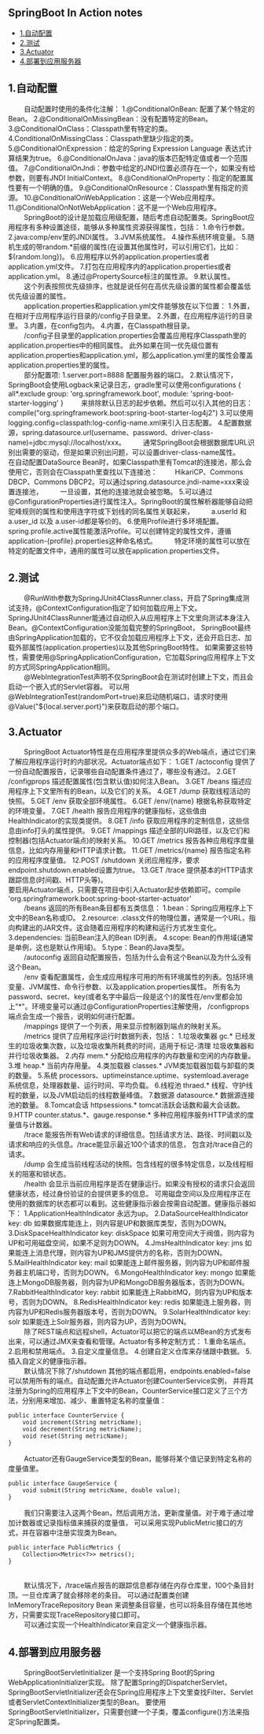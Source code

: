 ## SpringBoot In Action notes
* [1.自动配置](#1)
* [2.测试](#2)
* [3.Actuator](#3)
* [4.部署到应用服务器](#4)

<h2 id = "1">1.自动配置</h2>
&emsp;&emsp; 自动配置时使用的条件化注解：
1.@ConditionalOnBean: 配置了某个特定的Bean。
2.@ConditionalOnMissingBean：没有配置特定的Bean。
3.@ConditionalOnClass：Classpath里有特定的类。
4.ConditionalOnMissingClass：Classpath里缺少指定的类。
5.@ConditionalOnExpression：给定的Spring Expression Language 表达式计算结果为true。
6.@ConditionalOnJava：java的版本匹配特定值或者一个范围值。
7.@ConditionalOnJndi：参数中给定的JNDI位置必须存在一个，如果没有给参数，则要有JNDI InitialContext。
8.@ConditionalOnProperty：指定的配置属性要有一个明确的值。
9.@ConditionalOnResource：Classpath里有指定的资源。
10.@ConditionalOnWebApplication：这是一个Web应用程序。
11.@ConditionalOnNotWebApplication：这不是一个Web应用程序。
<br>
&emsp;&emsp; SpringBoot的设计是加载应用级配置，随后考虑自动配置类。SpringBoot应用程序有多种设置途径，能够从多种属性资源获得属性，包括：
1.命令行参数。
2.java:comp/env里的JNDI属性。
3.JVM系统属性。
4.操作系统环境变量。
5.随机生成的带random.*前缀的属性(在设置其他属性时，可以引用它们，比如：${random.long})。
6.应用程序以外的application.properties或者application.yml文件。
7.打包在应用程序内的application.properties或者application.yml。
8.通过@PropertySource标注的属性源。
9.默认属性。
<br>
&emsp;&emsp; 这个列表按照优先级排序，也就是说任何在高优先级设置的属性都会覆盖低优先级设置的属性。
<br>
&emsp;&emsp; application.properties和application.yml文件能够放在以下位置：
1.外置，在相对于应用程序运行目录的/config子目录里。
2.外置，在应用程序运行的目录里。
3.内置，在config包内。
4.内置，在Classpath根目录。
<br>
&emsp;&emsp; /config子目录里的application.properties会覆盖应用程序Classpath里的application.properties中的相同属性。
此外如果在同一优先级位置有application.properties和application.yml，那么application.yml里的属性会覆盖application.properties里的属性。
<br>
&emsp;&emsp; 部分配置项:
1.server.port=8888 配置服务器的端口。
2.默认情况下，SpringBoot会使用Logback来记录日志，gradle里可以使用configurations { all*.exclude group: 'org.springframework.boot', module: 'spring-boot-starter-logging' }
&emsp;&emsp; 来排除默认日志的起步依赖。然后可以引入其他的日志：compile("org.springframework.boot:spring-boot-starter-log4j2")
3.可以使用logging.config=classpath:log-config-name.xml来引入日志配置。
4.配置数据源，spring.datasource.url(username、password、driver-class-name)=jdbc:mysql://localhost/xxx。
&emsp;&emsp; 通常SpringBoot会根据数据库URL识别出需要的驱动，但是如果识别出问题，可以设置driver-class-name属性。
&emsp;&emsp; 在自动配置DataSource Bean时，如果Classpath里有Tomcat的连接池，那么会使用它，否则会在Classpath里查找以下连接池：
&emsp;&emsp; HikariCP、Commons DBCP、Commons DBCP2。可以通过spring.datasource.jndi-name=xxx来设置连接池，
&emsp;&emsp; 一旦设置，其他的连接池就会被忽略。
5.可以通过@ConfigurationProperties进行属性注入。SpringBoot的属性解析器能够自动把驼峰规则的属性和使用连字符或下划线的同名属性关联起来，
&emsp;&emsp; a.userId 和 a.user_id 以及 a.user-id都是等价的。
6.使用Profile进行多环境配置。spring.profile.active属性能激活Profile。可以创建特定的属性文件，遵循application-{profile}.properties这种命名格式。
&emsp;&emsp; 特定环境的属性可以放在特定的配置文件中，通用的属性可以放在application.properties文件。

<h2 id="2">2.测试</h2>
&emsp;&emsp; @RunWith参数为SpringJUnit4ClassRunner.class，开启了Spring集成测试支持，@ContextConfiguration指定了如何加载应用上下文。
SpringJUnit4ClassRunner能通过自动织入从应用程序上下文里向测试本身注入Bean。@ContextConfiguration没能加载完整的SpringBoot，
SpringBoot最终由SpringApplication加载的，它不仅会加载应用程序上下文，还会开启日志、加载外部属性(application.properties)以及其他SpringBoot特性。
如果需要这些特性，需要使用@SpringApplicationConfiguration，它加载Spring应用程序上下文的方式同SpringApplication相同。
<br>
&emsp;&emsp; @WebIntegrationTest声明不仅SpringBoot会在测试时创建上下文，而且会启动一个嵌入式的Servlet容器。
可以用@WebIntegrationTest(randomPort=true)来启动随机端口，请求时使用@Value("${local.server.port}")来获取启动的那个端口。

<h2 id="3">3.Actuator</h2>
&emsp;&emsp; SpringBoot Actuator特性是在应用程序里提供众多的Web端点，通过它们来了解应用程序运行时的内部状况。Actuator端点如下：
1.GET /actoconfig 提供了一份自动配置报告，记录哪些自动配置条件通过了，哪些没有通过。
2.GET /configprops 描述配置属性(包含默认值)如何注入Bean。
3.GET /beans 描述应用程序上下文里所有的Bean，以及它们的关系。
4.GET /dump 获取线程活动的快照。
5.GET /env 获取全部环境属性。
6.GET /env/{name} 根据名称获取特定的环境变量。
7.GET /health 报告应用程序的健康指标，这些值由HealthIndicator的实现类提供。
8.GET /info 获取应用程序的定制信息，这些信息由info打头的属性提供。
9.GET /mappings 描述全部的URI路径，以及它们和控制器(包括Actuator端点)的映射关系。
10.GET /metrics 报告各种应用程序度量信息，比如内存用量和HTTP请求计数。
11.GET /metrics/{name} 报告指定名称的应用程序度量值。
12.POST /shutdown 关闭应用程序，要求endpoint.shutdown.enabled设置为true。
13.GET /trace 提供基本的HTTP请求跟踪信息(时间戳、HTTP头等)。
<br>
要启用Actuator端点，只需要在项目中引入Actuator起步依赖即可。compile 'org.springframework.boot:spring-boot-starter-actuator'
<br>
&emsp;&emsp; /beans 返回的所有Bean条目都有五类信息：
1.bean：Spring应用程序上下文中的Bean名称或ID。
2.resource: .class文件的物理位置，通常是一个URL，指向构建出的JAR文件。这会随着应用程序的构建和运行方式发生变化。
3.dependencies: 当前Bean注入的Bean ID列表。
4.scope: Bean的作用域(通常是单例，这也是默认作用域)。
5.type：Bean的Java类型。
<br>
&emsp;&emsp; /autoconfig 返回自动配置报告，包括为什么会有这个Bean以及为什么没有这个Bean。
<br>
&emsp;&emsp; /env 查看配置属性，会生成应用程序可用的所有环境属性的列表。包括环境变量、JVM属性、命令行参数、以及application.properties属性。
所有名为password、secret、key(或者名字中最后一段是这个)的属性在/env里都会加上"*"。环境变量可以通过@ConfigurationProperties注解使用，
/configprops端点会生成一个报告，说明如何进行配置。
<br>
&emsp;&emsp; /mappings 提供了一个列表，用来显示控制器到端点的映射关系。
<br>
&emsp;&emsp; /metrics 提供了应用程序运行时数据列表，包括：
1.垃圾收集器 gc.* 已经发生的垃圾收集次数，以及垃圾收集所耗费的时间，适用于标记-清理 垃圾收集器和并行垃圾收集器。
2.内存 mem.* 分配给应用程序的内存数量和空闲的内存数量。
3.堆 heap.* 当前内存用量。
4.类加载器 classes.* JVM类加载器加载与卸载的类的数量。
5.系统 processors、uptimeinstance.uptime、systemload.average 系统信息，处理器数量、运行时间、平均负载。
6.线程池 thraed.* 线程、守护线程的数量，以及JVM启动后的线程数量峰值。
7.数据源 datasource.* 数据源连接池的数量。
8.Tomcat会话 httpsessions.* tomcat活跃会话数和最大会话数。
9.HTTP counter.status.*、gauge.response.* 多种应用程序服务HTTP请求的度量值与计数器。
<br>
&emsp;&emsp; /trace 能报告所有Web请求的详细信息。包括请求方法、路径、时间戳以及请求和响应的头信息。/trace能显示最近100个请求的信息，
包含对/trace自己的请求。
<br>
&emsp;&emsp; /dump 会生成当前线程活动的快照。包含线程的很多特定信息，以及线程相关的阻塞和锁状态。
<br>
&emsp;&emsp; /health 会显示当前应用程序是否在健康运行。如果没有授权的请求只会返回健康状态，经过身份验证的会提供更多的信息。
可用磁盘空间以及应用程序正在使用的数据库的状态都可以看到。这些健康指示器会按需自动配置。健康指示器如下：
1.ApplicationHealthIndicator 永远为up。
2.DataSourceHealthIndicator key: db 如果数据库能连上，则内容是UP和数据库类型，否则为DOWN。
3.DiskSpaceHealthIndicator key: diskSpace 如果可用空间大于阀值，则内容为UP和可用磁盘空间，如果不足则为DOWN。
4.JmsHealthIndicator key: jms 如果能连上消息代理，则内容为UP和JMS提供方的名称，否则为DOWN。
5.MailHealthIndicator key: mail 如果能连上邮件服务器，则内容为UP和邮件服务器主机端口号，否则为DOWN。
6.MongoHealthIndicator key: mongo 如果能连上MongoDB服务器，则内容为UP和MongoDB服务器版本，否则为DOWN。
7.RabbitHealthIndicator key: rabbit 如果能连上RabbitMQ，则内容为UP和版本号，否则为DOWN。
8.RedisHealthIndicator key: redis 如果能连上服务器，则内容为UP和Redis服务器版本号，否则为DOWN。
9.SolarHealthIndicator key: solr 如果能连上Solr服务器，则内容为UP，否则为DOWN。
<br>
&emsp;&emsp; 除了REST端点和远程shell，Actuator可以把它的端点以MBean的方式发布出来，可以通过JMX来查看和管理。Actuator有多种定制方式：
1.重命名端点。
2.启用和禁用端点。
3.自定义度量信息。
4.创建自定义仓库来存储跟中数据。
5.插入自定义的健康指示器。
<br>
&emsp;&emsp; 默认情况下除了/shutdown 其他的端点都启用，endpoints.enabled=false 可以禁用所有的端点。自动配置允许Actuator创建CounterService实例，
并将其注册为Spring的应用程序上下文中的Bean，CounterService接口定义了三个方法，分别用来增加、减少、重置特定名称的度量值：
<p>

    public interface CounterService {
        void increment(String metricName);
        void decrement(String metricName);
        void reset(String metricName);
    }
</p>
&emsp;&emsp; Actuator还有GaugeService类型的Bean，能够将某个值记录到特定名称的度量值里。
<p>

    public interface GaugeService {
        void submit(String metricName, double value);
    }
</p>
&emsp;&emsp; 我们只需要注入这两个Bean，然后调用方法，更新度量值。对于难于通过增加计数器或记录指标值来捕获的度量值，
可以采用实现PublicMetric接口的方式，并在容器中注册实现类为Bean。
<p>
    
    public interface PublicMetrics {
        Collection<Metric<?>> metrics();
    }
</p>
<br>
&emsp;&emsp; 默认情况下，/trace端点报告的跟踪信息都存储在内存仓库里，100个条目封顶。一旦仓库满了就会移除老的条目。
可以通过配置类创建InMemoryTraceRepository Bean 来调整条目容量，也可以将条目存储在其他地方，只需要实现TraceRepository接口即可。
<br>
&emsp;&emsp; 可以通过实现一个HealthIndicator来自定义一个健康指示器。

<h2 id="4">4.部署到应用服务器</h2>
&emsp;&emsp; SpringBootServletInitializer 是一个支持Spring Boot的Spring WebApplicationInitializer实现。
除了配置Spring的DispatcherServlet，SpringBootServletInitializer还会在Spring应用程序上下文里查找Filter、Servlet或者ServletContextInitializer类型的Bean。
要使用SpringBootServletInitializer，只需要创建一个子类，覆盖configure()方法来指定Spring配置类。
